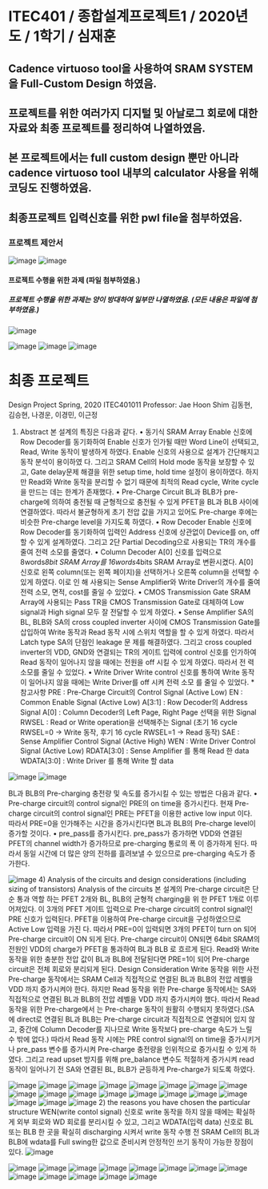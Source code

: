 # ITEC401 / 종합설계프로젝트1 / 2020년도 / 1학기 / 심재훈
## Cadence virtuoso tool을 사용하여 SRAM SYSTEM을 Full-Custom Design 하였음.
## 프로젝트를 위한 여러가지 디지털 및 아날로그 회로에 대한 자료와 최종 프로젝트를 정리하여 나열하였음.
## 본 프로젝트에서는 full custom design 뿐만 아니라 cadence virtuoso tool 내부의 calculator 사용을 위해 코딩도 진행하였음.
## 최종프로젝트 입력신호를 위한 pwl file을 첨부하였음.

### 프로젝트 제안서
![image](https://user-images.githubusercontent.com/58419421/99411334-d432bd80-2936-11eb-892d-51bff8774aae.png)
![image](https://user-images.githubusercontent.com/58419421/99411377-e14fac80-2936-11eb-98b7-32900eabbc6b.png)

#### 프로젝트 수행을 위한 과제 (파일 첨부하였음.)
##### 프로젝트 수행을 위한 과제는 양이 방대하여 일부만 나열하였음. (모든 내용은 파일에 첨부하였음.)

![image](https://user-images.githubusercontent.com/58419421/99411998-984c2800-2937-11eb-97e9-14ea1bfaf384.png)

![image](https://user-images.githubusercontent.com/58419421/99411805-591dd700-2937-11eb-89da-10b49b75029c.png)
![image](https://user-images.githubusercontent.com/58419421/99411846-64710280-2937-11eb-84bf-53dc4150e85d.png)
![image](https://user-images.githubusercontent.com/58419421/99412179-c7629980-2937-11eb-912c-ac57f1fa7949.png)

# 최종 프로젝트
Design Project
Spring, 2020
ITEC401011
Professor: Jae Hoon Shim
김동현, 김승현, 나경운, 이경민, 이근정
1. Abstract
본 설계의 특징은 다음과 같다. • 동기식 SRAM Array
Enable 신호에 Row Decoder를 동기화하여 Enable 신호가 인가될 때만 Word Line이 선택되고, Read, Write 동작이 발생하게 하였다. Enable 신호의 사용으로 설계가 간단해지고 동작 분석이 용이하였
다. 그리고 SRAM Cell의 Hold mode 동작을 보장할 수 있고, Gate delay문제 해결을 위한 setup time,
hold time 설정이 용이하였다. 하지만 Read와 Write 동작을 분리할 수 없기 때문에 최적의 Read cycle,
Write cycle을 만드는 데는 한계가 존재했다.
• Pre-Charge Circuit
BL과 BLB가 pre-charge에 의하여 충전될 때 균형적으로 충전될 수 있게 PFET을 BL과 BLB 사이에
연결하였다. 따라서 불균형하게 초기 전압 값을 가지고 있어도 Pre-charge 후에는 비슷한 Pre-charge
level을 가지도록 하였다.
• Row Decoder
Enable 신호에 Row Decoder를 동기화하여 입력인 Address 신호에 상관없이 Device를 on, off 할 수
있게 설계하였다. 그리고 2단 Partial Decoding으로 사용되는 TR의 개수를 줄여 전력 소모를 줄였다.
• Column Decoder
A[0] 신호를 입력으로 8words*8bit SRAM Array를 16words*4bits SRAM Array로 변환시켰다. A[0]
신호로 왼쪽 column(또는 왼쪽 페이지)을 선택하거나 오른쪽 column을 선택할 수 있게 하였다. 이로 인
해 사용되는 Sense Amplifier와 Write Driver의 개수를 줄여 전력 소모, 면적, cost를 줄일 수 있었다.
• CMOS Transmission Gate
SRAM Array에 사용되는 Pass TR을 CMOS Transmission Gate로 대체하여 Low signal과 High
signal 모두 잘 전달할 수 있게 하였다.
• Sense Amplifier
SA의 BL, BLB와 SA의 cross coupled inverter 사이에 CMOS Transmission Gate를 삽입하여 Write
동작과 Read 동작 시에 스위치 역할을 할 수 있게 하였다. 따라서 Latch type SA의 단점인 leakage 문
제를 해결하였다. 그리고 cross coupled inverter의 VDD, GND와 연결되는 TR의 게이트 입력에
control 신호를 인가하여 Read 동작이 일어나지 않을 때에는 전원을 off 시킬 수 있게 하였다. 따라서 전
력 소모를 줄일 수 있었다. 
• Write Driver
Write control 신호를 통하여 Write 동작이 일어나지 않을 때에는 Write Driver를 off 시켜 전력 소모
를 줄일 수 있었다. *참고사항
PRE : Pre-Charge Circuit의 Control Signal (Active Low)
EN : Common Enable Signal (Active Low)
A[3:1] : Row Decoder의 Address Signal 
A[0] : Column Decoder의 Left Page, Right Page 선택을 위한 Signal 
RWSEL : Read or Write operation을 선택해주는 Signal
(초기 16 cycle RWSEL=0 -> Write 동작, 후기 16 cycle RWSEL=1 -> Read 동작)
SAE : Sense Amplifier Control Signal (Active High)
WEN : Write Driver Control Signal (Active Low)
RDATA[3:0] : Sense Amplifier 를 통해 Read 한 data
WDATA[3:0] : Write Driver 를 통해 Write 할 data


![image](https://user-images.githubusercontent.com/58419421/99412427-0d1f6200-2938-11eb-90b3-4b57db8b37a5.png)
![image](https://user-images.githubusercontent.com/58419421/99412449-13add980-2938-11eb-891c-0ace6223c877.png)

BL과 BLB의 Pre-charging 충전량 및 속도를 증가시킬 수 있는 방법은 다음과 같다.
• Pre-charge circuit의 control signal인 PRE의 on time을 증가시킨다. 현재 Pre-charge circuit의 control signal인 PRE는 PFET을 이용한 active low input 이다. 따라서
PRE=0을 인가해주는 시간을 증가시킨다면 BL과 BLB의 Pre-charge level이 증가할 것이다.
• pre_pass를 증가시킨다. pre_pass가 증가하면 VDD와 연결된 PFET의 channel width가 증가하므로 pre-charging 통로의 폭
이 증가하게 된다. 따라서 동일 시간에 더 많은 양의 전하를 흘려보낼 수 있으므로 pre-charging 속도가
증가한다.


![image](https://user-images.githubusercontent.com/58419421/99412530-2cb68a80-2938-11eb-9624-2d156f8e6fd3.png)
4) Analysis of the circuits and design considerations (including sizing of
transistors)
Analysis of the circuits
본 설계의 Pre-charge circuit은 단순 통과 역할 하는 PFET 2개와 BL, BLB의 균형적 charging을 위
한 PFET 1개로 이루어져있다. 이 3개의 PFET 게이트 입력으로 Pre-charge circuit의 control signal인
PRE 신호가 입력된다. PFET을 이용하여 Pre-charge circuit을 구성하였으므로 Active Low 입력을 가진
다. 따라서 PRE=0이 입력되면 3개의 PFET이 turn on 되어 Pre-charge circuit이 ON 되게 된다. Pre-charge circuit이 ON되면 64bit SRAM의 전원인 VDD의 charge가 PFET을 통과하여 BL과 BLB
로 흐르게 된다. Read와 Write 동작을 위한 충분한 전압 값이 BL과 BLB에 전달된다면 PRE=1이 되어
Pre-charge circuit은 전체 회로와 분리되게 된다. Design Consideration
Write 동작을 위한 사전 Pre-charge 동작에서는 SRAM Cell과 직접적으로 연결된 BL과 BLB의 전압
레벨을 VDD 까지 증가시켜야 한다. 하지만 Read 동작을 위한 Pre-charge 동작에서는 SA와 직접적으로
연결된 BL과 BLB의 전압 레벨을 VDD 까지 증가시켜야 했다. 따라서 Read 동작을 위한 Pre-charge에서
는 Pre-charge 동작이 원활히 수행되지 못하였다.(SA에 direct로 연결된 BL과 BLB는 Pre-charge
circuit과 직접적으로 연결되어 있지 않고, 중간에 Column Decoder를 지나므로 Write 동작보다
pre-charge 속도가 느릴 수 밖에 없다.)
따라서 Read 동작 시에는 PRE control signal의 on time을 증가시키거나 pre_pass 변수를 증가시켜
Pre-charge 충전량을 인위적으로 증가시킬 수 있게 하였다. 그리고 read upset 방지를 위해
pre_balance 변수도 적절하게 증가시켜 read 동작이 일어나기 전 SA와 연결된 BL, BLB가 균등하게
Pre-charge가 되도록 하였다. 


![image](https://user-images.githubusercontent.com/58419421/99412576-3f30c400-2938-11eb-8444-bdf4d7c52c2b.png)
![image](https://user-images.githubusercontent.com/58419421/99412593-435ce180-2938-11eb-81cd-a83e9e761a84.png)
![image](https://user-images.githubusercontent.com/58419421/99412611-4788ff00-2938-11eb-8eff-3ab20fa30dfa.png)
![image](https://user-images.githubusercontent.com/58419421/99412628-4c4db300-2938-11eb-87fa-a1cbf09d4bf7.png)
![image](https://user-images.githubusercontent.com/58419421/99412653-52439400-2938-11eb-9fdd-6ca60570e314.png)
![image](https://user-images.githubusercontent.com/58419421/99412676-57084800-2938-11eb-94ed-76f39ba410ee.png)
![image](https://user-images.githubusercontent.com/58419421/99412702-5ec7ec80-2938-11eb-9ab8-1ae0d2bb0cbc.png)
![image](https://user-images.githubusercontent.com/58419421/99412717-62f40a00-2938-11eb-913d-9c9148b0cdad.png)
![image](https://user-images.githubusercontent.com/58419421/99412729-66879100-2938-11eb-9a42-1dc52ecd3424.png)
![image](https://user-images.githubusercontent.com/58419421/99412739-6ab3ae80-2938-11eb-9743-b41735a95973.png)
![image](https://user-images.githubusercontent.com/58419421/99412765-6edfcc00-2938-11eb-90c3-734afe2fe19d.png)
![image](https://user-images.githubusercontent.com/58419421/99412785-730be980-2938-11eb-9ab5-7b7e70d9be37.png)
![image](https://user-images.githubusercontent.com/58419421/99412796-7606da00-2938-11eb-9ac9-b4f7f2d81fff.png)
![image](https://user-images.githubusercontent.com/58419421/99412810-799a6100-2938-11eb-9d67-9ac41e978383.png)
![image](https://user-images.githubusercontent.com/58419421/99412832-7dc67e80-2938-11eb-8865-d12777d12b8d.png)
![image](https://user-images.githubusercontent.com/58419421/99412847-81f29c00-2938-11eb-83b4-6a487c990879.png)
![image](https://user-images.githubusercontent.com/58419421/99412855-85862300-2938-11eb-8c96-7b3c2fb216c4.png)
![image](https://user-images.githubusercontent.com/58419421/99412883-8b7c0400-2938-11eb-8726-9b662dcd7722.png)
![image](https://user-images.githubusercontent.com/58419421/99412944-9afb4d00-2938-11eb-8c08-312627e4cbf3.png)
2) the reasons you have chosen the particular structure
WEN(write contol signal) 신호로 write 동작을 하지 않을 때에는 확실하게 외부 회로와 WD 회로를
분리시킬 수 있고, 그리고 WDATA(입력 data) 신호로 BL 또는 BLB 한 곳을 확실히 discharging 시켜서
write 동작 수행 전 SRAM Cell의 BL과 BLB에 wdata를 Full swing한 값으로 준비시켜 안정적인 쓰기
동작이 가능한 장점이 있다.
![image](https://user-images.githubusercontent.com/58419421/99412986-a6e70f00-2938-11eb-8f80-3c6d367155d7.png)

![image](https://user-images.githubusercontent.com/58419421/99413039-b23a3a80-2938-11eb-9db4-0cb91ccebdb4.png)
![image](https://user-images.githubusercontent.com/58419421/99413065-b8c8b200-2938-11eb-9b0c-e94c520ea6b2.png)
![image](https://user-images.githubusercontent.com/58419421/99413079-bd8d6600-2938-11eb-9f61-74cffbaf2cdb.png)
![image](https://user-images.githubusercontent.com/58419421/99413091-c2521a00-2938-11eb-9b78-0068dea8c555.png)
![image](https://user-images.githubusercontent.com/58419421/99413110-c67e3780-2938-11eb-8bfd-c27d928aa249.png)
![image](https://user-images.githubusercontent.com/58419421/99413123-c9792800-2938-11eb-81a7-2077dd583b79.png)
![image](https://user-images.githubusercontent.com/58419421/99413133-ce3ddc00-2938-11eb-8cd2-4bf5e7f6fb6d.png)
![image](https://user-images.githubusercontent.com/58419421/99413147-d1d16300-2938-11eb-8b20-138936809a06.png)
![image](https://user-images.githubusercontent.com/58419421/99413162-d564ea00-2938-11eb-8d67-b0e1098e89da.png)
![image](https://user-images.githubusercontent.com/58419421/99413171-d8f87100-2938-11eb-814e-85d2e6063994.png)
![image](https://user-images.githubusercontent.com/58419421/99413186-dd248e80-2938-11eb-888c-ef2ef7e3ba88.png)
![image](https://user-images.githubusercontent.com/58419421/99413196-e150ac00-2938-11eb-9806-2b0c88874ca8.png)
![image](https://user-images.githubusercontent.com/58419421/99413215-e57cc980-2938-11eb-8a6a-083cc8fd4daf.png)




